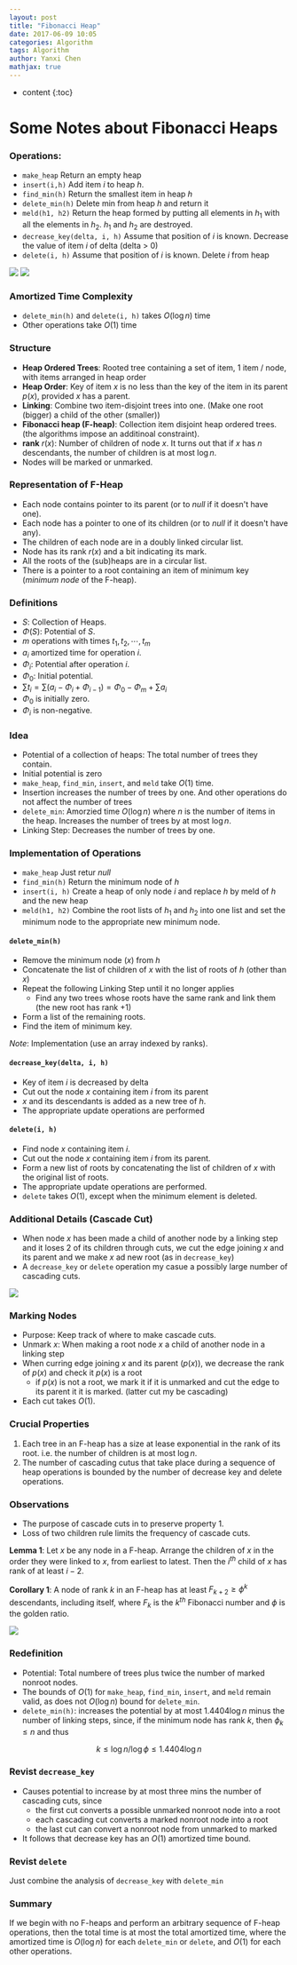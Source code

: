 ```yaml
---
layout: post
title: "Fibonacci Heap"
date: 2017-06-09 10:05
categories: Algorithm
tags: Algorithm
author: Yanxi Chen
mathjax: true
---
```


* content
{:toc}

# Some Notes about Fibonacci Heaps

### Operations:
- `make_heap` Return an empty heap
- `insert(i,h)` Add item $i$ to heap $h$.
- `find_min(h)` Return the smallest item in heap $h$
- `delete_min(h)` Delete min from heap $h$ and return it
- `meld(h1, h2)` Return the heap formed by putting all elements in $h_1$ with all the elements in $h_2$. $h_1$ and $h_2$ are destroyed.
- `decrease_key(delta, i, h)` Assume that position of $i$ is known. Decrease the value of item $i$ of delta (delta > 0)
- `delete(i, h)` Assume that position of $i$ is known. Delete $i$ from heap

![]({{site.url}}/assets/Fibonacci-Heap-Fig3.png)
![]({{site.url}}/assets/Fibonacci-Heap-Fig5.png)

### Amortized Time Complexity
- `delete_min(h)` and `delete(i, h)` takes $O(\log n)$ time
- Other operations take $O(1)$ time

### Structure
- __Heap Ordered Trees__: Rooted tree containing a set of item, 1 item / node, with items arranged in heap order
- __Heap Order__: Key of item $x$ is no less than the key of the item in its parent $p(x)$, provided $x$ has a parent.
- __Linking__: Combine two item-disjoint trees into one. (Make one root (bigger) a child of the other (smaller))
- __Fibonacci heap (F-heap)__: Collection item disjoint heap ordered trees. (the algorithms impose an additinoal constraint).
- __rank__ $r(x)$: Number of children of node $x$. It turns out that if $x$ has $n$ descendants, the number of children is at most $\log n$.
- Nodes will be marked or unmarked.

### Representation of F-Heap
- Each node contains pointer to its parent (or to $null$ if it doesn't have one).
- Each node has a pointer to one of its children (or to $null$ if it doesn't have any).
- The children of each node are in a doubly linked circular list.
- Node has its rank $r(x)$ and a bit indicating its mark.
- All the roots of the (sub)heaps are in a circular list.
- There is a pointer to a root containing an item of minimum key ($minimum\ node$ of the F-heap).


### Definitions
- $S$: Collection of Heaps.
- $\Phi(S)$: Potential of $S$.
- $m$ operations with times $t_1,t_2,\cdots,t_m$
- $a_i$ amortized time for operation $i$.
- $\Phi_i$: Potential after operation $i$.
- $\Phi_0$: Initial potential.
- $\sum t_i=\sum(a_i-\Phi_i+\Phi_{i-1})=\Phi_0-\Phi_m+\sum a_i$
- $\Phi_0$ is initially zero.
- $\Phi_i$ is non-negative.

### Idea
- Potential of a collection of heaps: The total number of trees they contain.
- Initial potential is zero
- `make_heap`, `find_min`, `insert`, and `meld` take $O(1)$ time.
- Insertion increases the number of trees by one. And other operations do not affect the number of trees
- `delete_min`: Amorzied time $O(\log n)$ where $n$ is the number of items in the heap. Increases the number of trees by at most $\log n$.
- Linking Step: Decreases the number of trees by one.

### Implementation of Operations
- `make_heap` Just retur $null$
- `find_min(h)` Return the minimum node of $h$
- `insert(i, h)` Create a heap of only node $i$ and replace $h$ by meld of $h$ and the new heap
- `meld(h1, h2)` Combine the root lists of $h_1$ and $h_2$ into one list and set the minimum node to the appropriate new minimum node.

#### `delete_min(h)`
- Remove the minimum node ($x$) from $h$
- Concatenate the list of children of $x$ with the list of roots of $h$ (other than $x$)
- Repeat the following Linking Step until it no longer applies
    - Find any two trees whose roots have the same rank and link them (the new root has rank +1)
- Form a list of the remaining roots.
- Find the item of minimum key.

_Note_: Implementation (use an array indexed by ranks).

#### `decrease_key(delta, i, h)`
- Key of item $i$ is decreased by delta
- Cut out the node $x$ containing item $i$ from its parent
- $x$ and its descendants is added as a new tree of $h$.
- The appropriate update operations are performed

#### `delete(i, h)`
- Find node $x$ containing item $i$.
- Cut out the node $x$ containing item $i$ from its parent.
- Form a new list of roots by concatenating the list of children of $x$ with the original list of roots.
- The appropriate update operations are performed.
- `delete` takes $O(1)$, except when the minimum element is deleted.

### Additional Details (Cascade Cut)
- When node $x$ has been made a child of another node by a linking step and it loses 2 of its children through cuts, we cut the edge joining $x$ and its parent and we make $x$ ad new root (as in `decrease_key`)
- A `decrease_key` or `delete` operation my casue a possibly large number of cascading cuts.

![]({{site.url}}/assets/Fibonacci-Heap-Fig6.png)

### Marking Nodes
- Purpose: Keep track of where to make cascade cuts.
- Unmark $x$: When making a root node $x$ a child of another node in a linking step
- When curring edge joining $x$ and its parent $(p(x))$, we decrease the rank of $p(x)$ and check it $p(x)$ is a root
    - if $p(x)$ is not a root, we mark it if it is unmarked and cut the edge to its parent it it is marked. (latter cut my be cascading)
- Each cut takes $O(1)$.

### Crucial Properties
1. Each tree in an F-heap has a size at lease exponential in the rank of its root. i.e. the number of children is at most $\log n$.
2. The number of cascading cutus that take place during a sequence of heap operations is bounded by the number of decrease key and delete operations.

### Observations
- The purpose of cascade cuts in to preserve property 1.
- Loss of two children rule limits the frequency of cascade cuts.

__Lemma 1__: Let $x$ be any node in a F-heap. Arrange the children of $x$ in the order they were linked to $x$, from earliest to latest. Then the $i^{th}$ child of $x$ has rank of at least $i-2$.

__Corollary 1__: A node of rank $k$ in an F-heap has at least $F_{k+2}\geq\phi^k$ descendants, including itself, where $F_k$ is the $k^{th}$ Fibonacci number and $\phi$ is the golden ratio.

![]({{site.url}}/assets/Fibonacci-Heap-Fig7.png)

### Redefinition
- Potential: Total numbere of trees plus twice the number of marked nonroot nodes.
- The bounds of $O(1)$ for `make_heap`, `find_min`, `insert`, and `meld` remain valid, as does not $O(\log n)$ bound for `delete_min`.
- `delete_min(h)`: increases the potential by at most $1.4404\log n$ minus the number of linking steps, since, if the minimum node has rank $k$, then $\phi_k\leq n$ and thus

$$
k\leq\log n/\log\phi\leq1.4404\log n
$$

### Revist `decrease_key`
- Causes potential to increase by at most three mins the number of cascading cuts, since
    - the first cut converts a possible unmarked nonroot node into a root
    - each cascading cut converts a marked nonroot node into a root
    - the last cut can convert a nonroot node from unmarked to marked
- It follows that decrease key has an $O(1)$ amortized time bound.

### Revist `delete`
Just combine the analysis of `decrease_key` with `delete_min`

### Summary
If we begin with no F-heaps and perform an arbitrary sequence of F-heap operations, then the total time is at most the total amortized time, where the amortized time is $O(\log n)$ for each `delete_min` or `delete`, and $O(1)$ for each other operations.

